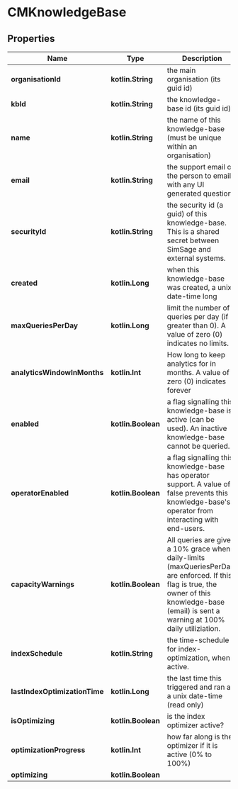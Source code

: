 
# CMKnowledgeBase

## Properties
Name | Type | Description | Notes
------------ | ------------- | ------------- | -------------
**organisationId** | **kotlin.String** | the main organisation (its guid id) | 
**kbId** | **kotlin.String** | the knowledge-base id (its guid id) | 
**name** | **kotlin.String** | the name of this knowledge-base (must be unique within an organisation) | 
**email** | **kotlin.String** | the support email of the person to email with any UI generated questions | 
**securityId** | **kotlin.String** | the security id (a guid) of this knowledge-base.  This is a shared secret between SimSage and external systems. | 
**created** | **kotlin.Long** | when this knowledge-base was created, a unix date-time long | 
**maxQueriesPerDay** | **kotlin.Long** | limit the number of queries per day (if greater than 0).  A value of zero (0) indicates no limits. | 
**analyticsWindowInMonths** | **kotlin.Int** | How long to keep analytics for in months.  A value of zero (0) indicates forever | 
**enabled** | **kotlin.Boolean** | a flag signalling this knowledge-base is active (can be used).  An inactive knowledge-base cannot be queried. | 
**operatorEnabled** | **kotlin.Boolean** | a flag signalling this knowledge-base has operator support.  A value of false prevents this knowledge-base&#39;s operator from interacting with end-users. | 
**capacityWarnings** | **kotlin.Boolean** | All queries are given a 10% grace when daily-limits (maxQueriesPerDay) are enforced.  If this flag is true, the owner of this knowledge-base (email) is sent a warning at 100% daily utiliziation. | 
**indexSchedule** | **kotlin.String** | the time-schedule for index-optimization, when active. | 
**lastIndexOptimizationTime** | **kotlin.Long** | the last time this triggered and ran as a unix date-time (read only) | 
**isOptimizing** | **kotlin.Boolean** | is the index optimizer active? | 
**optimizationProgress** | **kotlin.Int** | how far along is the optimizer if it is active (0% to 100%) | 
**optimizing** | **kotlin.Boolean** |  |  [optional]



